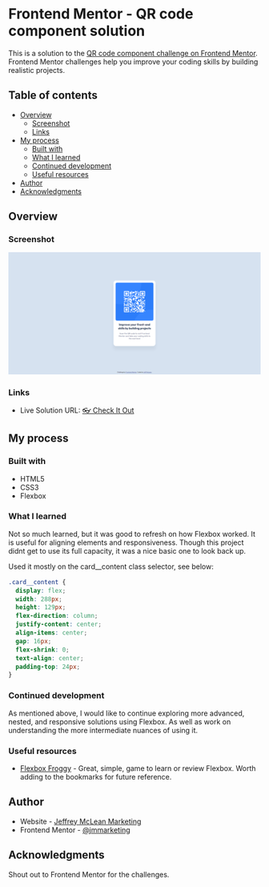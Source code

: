 # Frontend Mentor - QR code component solution

This is a solution to the [QR code component challenge on Frontend Mentor](https://www.frontendmentor.io/challenges/qr-code-component-iux_sIO_H). Frontend Mentor challenges help you improve your coding skills by building realistic projects.

## Table of contents

- [Overview](#overview)
  - [Screenshot](#screenshot)
  - [Links](#links)
- [My process](#my-process)
  - [Built with](#built-with)
  - [What I learned](#what-i-learned)
  - [Continued development](#continued-development)
  - [Useful resources](#useful-resources)
- [Author](#author)
- [Acknowledgments](#acknowledgments)

## Overview

### Screenshot

![](./images/screen-shot.png)

### Links

- Live Solution URL: [👓 Check It Out](https://jmmarketing.github.io/QR-Code-Component--FEM/)

## My process

### Built with

- HTML5
- CSS3
- Flexbox

### What I learned

Not so much learned, but it was good to refresh on how Flexbox worked. It is useful for aligning elements and responsiveness. Though this project didnt get to use its full capacity, it was a nice basic one to look back up.

Used it mostly on the card\_\_content class selector, see below:

```css
.card__content {
  display: flex;
  width: 288px;
  height: 129px;
  flex-direction: column;
  justify-content: center;
  align-items: center;
  gap: 16px;
  flex-shrink: 0;
  text-align: center;
  padding-top: 24px;
}
```

### Continued development

As mentioned above, I would like to continue exploring more advanced, nested, and responsive solutions using Flexbox. As well as work on understanding the more intermediate nuances of using it.

### Useful resources

- [Flexbox Froggy](https://flexboxfroggy.com/) - Great, simple, game to learn or review Flexbox. Worth adding to the bookmarks for future reference.

## Author

- Website - [Jeffrey McLean Marketing](https://www.jeffreymclean.com)
- Frontend Mentor - [@jmmarketing](https://www.frontendmentor.io/profile/jmmarketing)

## Acknowledgments

Shout out to Frontend Mentor for the challenges.
